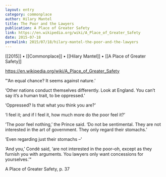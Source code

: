 ```yaml
---
layout: entry
category: commonplace
author: Hilary Mantel
title: The Poor and the Lawyers
publication: A Place of Greater Safety
link: https://en.wikipedia.org/wiki/A_Place_of_Greater_Safety
date: 2015-07-18
permalink: 2015/07/18/hilary-mantel-the-poor-and-the-lawyers
---
```


[[2015]] • [[Commonplace]] • [[Hilary Mantel]] • [[A Place of Greater Safety]] 

https://en.wikipedia.org/wiki/A_Place_of_Greater_Safety

"‘An equal chance? It seems against nature.’ 

‘Other nations conduct themselves differently. Look at England. You can’t say it’s a human trait, to be oppressed.’ 

‘Oppressed? Is that what you think you are?’ 

‘I feel it; and if I feel it, how much more do the poor feel it?’ 

‘The poor feel nothing,’ the Prince said. ‘Do not be sentimental. They are not interested in the art of government. They only regard their stomachs.’ 

‘Even regarding just their stomachs –’ 

‘And you,’ Condé said, ‘are not interested in the poor–oh, except as they furnish you with arguments. You lawyers only want concessions for yourselves.’"

A Place of Greater Safety, p. 37
